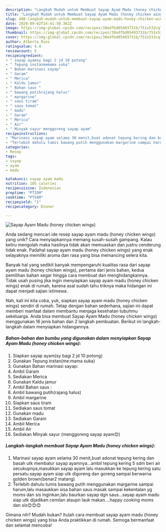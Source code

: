 ```yaml
---
description: "Langkah Mudah untuk Membuat Sayap Ayam Madu (honey chicken wings) yang Lezat Sekali"
title: "Langkah Mudah untuk Membuat Sayap Ayam Madu (honey chicken wings) yang Lezat Sekali"
slug: 488-langkah-mudah-untuk-membuat-sayap-ayam-madu-honey-chicken-wings-yang-lezat-sekali
date: 2020-09-02T14:41:50.362Z
image: https://img-global.cpcdn.com/recipes/38edfbd05493731b/751x532cq70/sayap-ayam-madu-honey-chicken-wings-foto-resep-utama.jpg
thumbnail: https://img-global.cpcdn.com/recipes/38edfbd05493731b/751x532cq70/sayap-ayam-madu-honey-chicken-wings-foto-resep-utama.jpg
cover: https://img-global.cpcdn.com/recipes/38edfbd05493731b/751x532cq70/sayap-ayam-madu-honey-chicken-wings-foto-resep-utama.jpg
author: Alberta Rios
ratingvalue: 4.4
reviewcount: 5
recipeingredient:
- " sayap ayamsy bagi 2 jd 10 potong"
- " Tepung instanmemama suka"
- " Bahan marinasi sayap"
- " Garam"
- " Merica"
- " Kaldu jamur"
- " Bahan saus "
- " bawang putihrajang halus"
- " margarine"
- " saus tiram"
- " saus tomat"
- " madu"
- " Garam"
- " Merica"
- " Air"
- " Minyak sayur menggoreng sayap ayam"
recipeinstructions:
- "Marinasi sayap ayam selama 30 menit,buat adonat tepung kering dan basah utk membalur sayap ayamnya...ambil tepung kering 5 sdm beri air secukupnya,masukkan sayap ayam lalu masukkan ke tepung kering satu persatu.sayap ayam siap utk digoreng dan goreng sampai berwarna golden brown(benar2 matang)"
- "Terlebih dahulu tumis bawang putih menggunakan margarine sampai harum,lalu masaukkan sisa bahan saus masak sampai kekentalan yg moms dan sis inginkan,lalu baurkan sayap dgn saus...sayap ayam madu siap utk dijadikan cemilan ataupn lauk makan....happy cooking moms dan sis😊😊😊"
categories:
- Resep
tags:
- sayap
- ayam
- madu

katakunci: sayap ayam madu 
nutrition: 185 calories
recipecuisine: Indonesian
preptime: "PT35M"
cooktime: "PT56M"
recipeyield: "1"
recipecategory: Dinner

---
```



![Sayap Ayam Madu (honey chicken wings)](https://img-global.cpcdn.com/recipes/38edfbd05493731b/751x532cq70/sayap-ayam-madu-honey-chicken-wings-foto-resep-utama.jpg)

Anda sedang mencari ide resep sayap ayam madu (honey chicken wings) yang unik? Cara menyiapkannya memang susah-susah gampang. Kalau keliru mengolah maka hasilnya tidak akan memuaskan dan justru cenderung tidak enak. Padahal sayap ayam madu (honey chicken wings) yang enak selayaknya memiliki aroma dan rasa yang bisa memancing selera kita.



Banyak hal yang sedikit banyak mempengaruhi kualitas rasa dari sayap ayam madu (honey chicken wings), pertama dari jenis bahan, kedua pemilihan bahan segar hingga cara membuat dan menghidangkannya. Tidak usah pusing jika ingin menyiapkan sayap ayam madu (honey chicken wings) enak di rumah, karena asal sudah tahu triknya maka hidangan ini dapat menjadi sajian istimewa.


Nah, kali ini kita coba, yuk, siapkan sayap ayam madu (honey chicken wings) sendiri di rumah. Tetap dengan bahan sederhana, sajian ini dapat memberi manfaat dalam membantu menjaga kesehatan tubuhmu sekeluarga. Anda bisa membuat Sayap Ayam Madu (honey chicken wings) menggunakan 16 jenis bahan dan 2 langkah pembuatan. Berikut ini langkah-langkah dalam menyiapkan hidangannya.

<!--inarticleads1-->

##### Bahan-bahan dan bumbu yang digunakan dalam menyiapkan Sayap Ayam Madu (honey chicken wings):

1. Siapkan  sayap ayam(sy bagi 2 jd 10 potong)
1. Gunakan  Tepung instan(me:mama suka)
1. Gunakan  Bahan marinasi sayap:
1. Ambil  Garam
1. Sediakan  Merica
1. Gunakan  Kaldu jamur
1. Ambil  Bahan saus :
1. Ambil  bawang putih(rajang halus)
1. Ambil  margarine
1. Siapkan  saus tiram
1. Sediakan  saus tomat
1. Gunakan  madu
1. Sediakan  Garam
1. Ambil  Merica
1. Ambil  Air
1. Sediakan  Minyak sayur (menggoreng sayap ayam😊)




<!--inarticleads2-->

##### Langkah-langkah membuat Sayap Ayam Madu (honey chicken wings):

1. Marinasi sayap ayam selama 30 menit,buat adonat tepung kering dan basah utk membalur sayap ayamnya...ambil tepung kering 5 sdm beri air secukupnya,masukkan sayap ayam lalu masukkan ke tepung kering satu persatu.sayap ayam siap utk digoreng dan goreng sampai berwarna golden brown(benar2 matang)
1. Terlebih dahulu tumis bawang putih menggunakan margarine sampai harum,lalu masaukkan sisa bahan saus masak sampai kekentalan yg moms dan sis inginkan,lalu baurkan sayap dgn saus...sayap ayam madu siap utk dijadikan cemilan ataupn lauk makan....happy cooking moms dan sis😊😊😊




Gimana nih? Mudah bukan? Itulah cara membuat sayap ayam madu (honey chicken wings) yang bisa Anda praktikkan di rumah. Semoga bermanfaat dan selamat mencoba!
